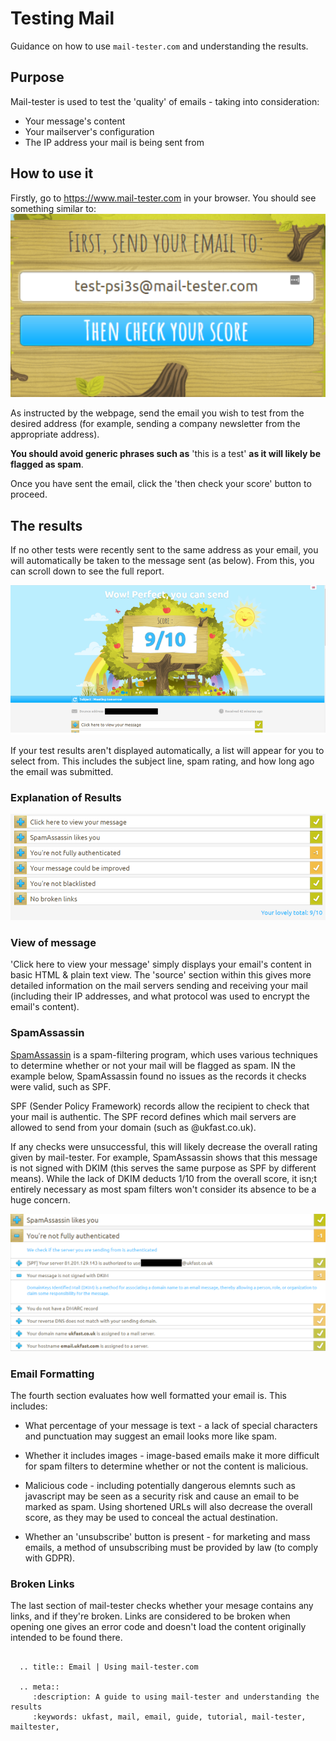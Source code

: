 # Testing Mail

Guidance on how to use `mail-tester.com` and understanding the results.

## **Purpose**
Mail-tester is used to test the 'quality' of emails - taking into consideration:
* Your message's content
* Your mailserver's configuration
* The IP address your mail is being sent from

## **How to use it**
Firstly, go to https://www.mail-tester.com in your browser. You should see something similar to:
![Mailtester_1](files/Mailtester1.png)

As instructed by the webpage, send the email you wish to test from the desired address (for example, sending a company newsletter from the appropriate address).

**You should avoid generic phrases such as** 'this is a test' **as it will likely be flagged as spam**.

Once you have sent the email, click the 'then check your score' button to proceed.

## **The results**
If no other tests were recently sent to the same address as your email, you will automatically be taken to the message sent (as below). From this, you can scroll down to see the full report.

![Mailtester_2](files/Mailtester2.png)

If your test results aren't displayed automatically, a list will appear for you to select from. This includes the subject line, spam rating, and how long ago the email was submitted.

### **Explanation of Results**
![Mailtester_3](files/Mailtester3.png)

### View of message
'Click here to view your message' simply displays your email's content in basic HTML & plain text view. The 'source' section within this gives more detailed information on the mail servers sending and receiving your mail (including their IP addresses, and what protocol was used to encrypt the email's content).

### SpamAssassin
[SpamAssassin](https://spamassassin.apache.org/) is a spam-filtering program, which uses various techniques to determine whether or not your mail will be flagged as spam. IN the example below, SpamAssassin found no issues as the records it
checks were valid, such as SPF.

SPF (Sender Policy Framework) records allow the recipient to check that your mail is authentic. The SPF record defines which mail servers are allowed to send from your domain (such as @ukfast.co.uk).

If any checks were unsuccessful, this will likely decrease the overall rating given by mail-tester. For example, SpamAssassin shows that this message is not signed with DKIM (this serves the same purpose as SPF by different means). While the lack of DKIM deducts 1/10 from the overall score, it isn;t entirely necessary as most spam filters won't consider its absence to be a huge concern.

![Mailtester_4](files/Mailtester4.png)

### Email Formatting

The fourth section evaluates how well formatted your email is. This includes:

* What percentage of your message is text - a lack of special characters and punctuation may suggest an email looks more like spam.

* Whether it includes images - image-based emails make it more difficult for spam filters to determine whether or not the content is malicious.

* Malicious code - including potentially dangerous elemnts such as javascript may be seen as a security risk and cause an email to be marked as spam. Using shortened URLs will also decrease the overall score, as they may be used to conceal the actual destination.

* Whether an 'unsubscribe' button is present - for marketing and mass emails, a method of unsubscribing must be provided by law (to comply with GDPR).

###  Broken Links
The last section of mail-tester checks whether your mesage contains any links, and if they're broken. Links are considered to be broken when opening one gives an error code and doesn't load the content originally intended to be found there.

```eval_rst

  .. title:: Email | Using mail-tester.com

  .. meta::
     :description: A guide to using mail-tester and understanding the results
     :keywords: ukfast, mail, email, guide, tutorial, mail-tester, mailtester,
